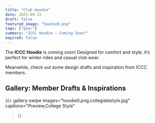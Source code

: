```yaml
---
title: "Club Hoodie"
date: 2025-09-15
draft: false
featured_image: "hoodie0.png"
tags: ["gear"]
summary: "ICCC Hoodie – Coming Soon!"
expired: false
---
```


The **ICCC Hoodie** is coming soon! Designed for comfort and style, it’s perfect for winter rides and casual club wear.

Meanwhile, check out some design drafts and inspiration from ICCC members.

## Gallery: Member Drafts & Inspirations

{{< gallery-swipe 
    images="hoodie0.png,collegiatestyle.jpg" 
    captions="Preview,College Style" 
>}}

